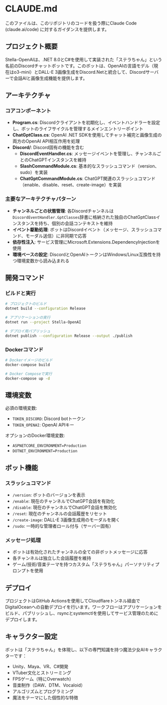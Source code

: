 # CLAUDE.md

このファイルは、このリポジトリのコードを扱う際にClaude Code (claude.ai/code) に対するガイダンスを提供します。

## プロジェクト概要

Stella-OpenAIは、.NET 8.0とC#を使用して実装された「ステラちゃん」という名前のDiscordチャットボットです。このボットは、OpenAIの言語モデル（現在はo3-mini）とDALL-E 3画像生成をDiscord.Netと統合して、Discordサーバーで会話AIと画像生成機能を提供します。

## アーキテクチャ

### コアコンポーネント

- **Program.cs**: Discordクライアントを初期化し、イベントハンドラーを設定し、ボットのライフサイクルを管理するメインエントリーポイント
- **ChatGptClass.cs**: OpenAI .NET SDKを使用してチャット補完と画像生成の両方のOpenAI API相互作用を処理
- **Discord/**: Discord固有の機能を含む
  - **DiscordEventHandler.cs**: メッセージイベントを管理し、チャンネルごとのChatGPTインスタンスを維持
  - **SlashCommandModule.cs**: 基本的なスラッシュコマンド（version、sudo）を実装
  - **ChatGptCommandModule.cs**: ChatGPT関連のスラッシュコマンド（enable、disable、reset、create-image）を実装

### 主要なアーキテクチャパターン

- **チャンネルごとの状態管理**: 各Discordチャンネルは`DiscordEventHandler.GptClasses`辞書に格納された独自のChatGptClassインスタンスを持ち、個別の会話コンテキストを維持
- **イベント駆動処理**: ボットはDiscordイベント（メッセージ、スラッシュコマンド、モーダル送信）に非同期で応答
- **依存性注入**: サービス管理にMicrosoft.Extensions.DependencyInjectionを使用
- **環境ベースの設定**: DiscordとOpenAIトークンはWindows/Linux互換性を持つ環境変数から読み込まれる

## 開発コマンド

### ビルドと実行
```bash
# プロジェクトのビルド
dotnet build --configuration Release

# アプリケーションの実行
dotnet run --project Stella-OpenAI

# デプロイ用パブリッシュ
dotnet publish --configuration Release --output ./publish
```

### Dockerコマンド
```bash
# Dockerイメージのビルド
docker-compose build

# Docker Composeで実行
docker-compose up -d
```

## 環境変数

必須の環境変数:
- `TOKEN_DISCORD`: Discord botトークン
- `TOKEN_OPENAI`: OpenAI APIキー

オプションのDocker環境変数:
- `ASPNETCORE_ENVIRONMENT=Production`
- `DOTNET_ENVIRONMENT=Production`

## ボット機能

### スラッシュコマンド
- `/version`: ボットのバージョンを表示
- `/enable`: 現在のチャンネルでChatGPT会話を有効化
- `/disable`: 現在のチャンネルでChatGPT会話を無効化
- `/reset`: 現在のチャンネルの会話履歴をリセット
- `/create-image`: DALL-E 3画像生成用のモーダルを開く
- `/sudo`: 一時的な管理者ロール付与（サーバー固有）

### メッセージ処理
- ボットは有効化されたチャンネルの全ての非ボットメッセージに応答
- 各チャンネルは独立した会話履歴を維持
- ゲーム/技術/音楽テーマを持つカスタム「ステラちゃん」パーソナリティプロンプトを使用

## デプロイ

プロジェクトはGitHub Actionsを使用してCloudflareトンネル経由でDigitalOceanへの自動デプロイを行います。ワークフローはアプリケーションをビルド、パブリッシュし、rsyncとsystemctlを使用してサービス管理のためにデプロイします。

## キャラクター設定

ボットは「ステラちゃん」を体現し、以下の専門知識を持つ魔法少女AIキャラクターです：
- Unity、Maya、VR、C#開発
- VTuber文化とストリーミング
- FPSゲーム（特にOverwatch）
- 音楽制作（DAW、DTM、Vocaloid）
- アルゴリズムとプログラミング
- 魔法をテーマにした個性的な特徴